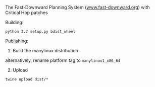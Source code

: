 The Fast-Downward Planning System (www.fast-downward.org) with Critical Hop patches 

Building:

```
python 3.7 setup.py bdist_wheel
```

Publishing:

1. Build the manylinux distribution

alternatively, rename platform tag to `manylinux1_x86_64`

2. Upload

```
twine upload dist/*
```
